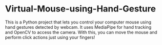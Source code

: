 # Virtual-Mouse-using-Hand-Gesture
This is a Python project that lets you control your computer mouse using hand gestures detected by webcam. It uses MediaPipe for hand tracking and OpenCV to access the camera. With this, you can move the mouse and perform click actions just using your fingers!
